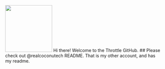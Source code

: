 <img src="https://raw.githubusercontent.com/realthrottle/throttle.org.uk/refs/heads/main/images/no_background_throttle.png" height="150" width="auto">
Hi there! Welcome to the Throttle GitHub.
## Please check out @realcoconutech README. That is my other account, and has my readme.
